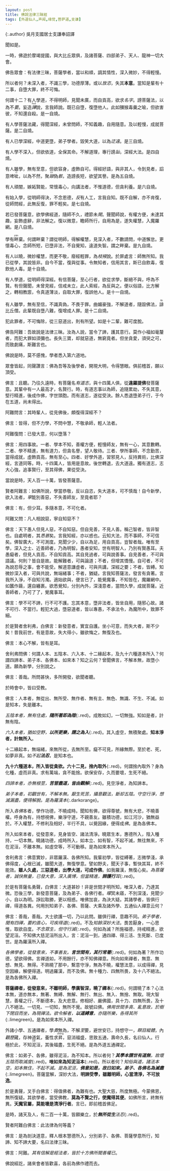 ```yaml
---
layout: post
title: 佛說法律三昧經
tags: [外道仙人,声闻,缘觉,菩萨道,支谦]
---
```


{:.author}
吳月支國居士支謙奉詔譯

聞如是。

一時，佛遊於摩竭提國，與大比丘眾俱，及諸菩薩、四部弟子、天人、龍神一切大會。

佛告眾會：有法律三昧，菩薩學者，當以和順，調其情性，深入微妙，不得輕慢。

所以者何？未深入者，不識三學，功德厚薄。或以<dfn title="放纵、恣意。">放恣</dfn>，失其**本意**。當知是輩有十二事，自墮大罪，終不可悔。

何謂十二？有人學道，不得明師，見聞未廣，而自貢高，欲求<dfn title="犹名誉、名声。">名字</dfn>。謗菩薩法，以為不<dfn title="要诀。">要</dfn>。妄造<dfn title="虚夸。"><ruby>譁<rt>huá</rt></ruby></dfn>說，言我師說。既已自墮，復墮他人。此如獼猴毒羹之喻，但欲害彼，不知還自殺。是一自燒。

有人學菩薩法藏，得聞深經，未曾問師，不知義趣，自用隨意。及以輕慢，成就菩薩。是二自燒。

有人已學深經，中道更墮，弟子學者。毀笑大道，以為<dfn title="犹迂阔。不切合实际。">迂遠</dfn>。是三自燒。

有人學不深入，但欲依道，全保其命。不解道理，專行謗<dfn title="讥讽。">訕</dfn>，深經大法。是四自燒。

有人雖學，無有至意，但欲容身，虛飾自可。得經好語，與非其人，令到見者，諂意啤<ruby>呲<rt>cī</rt></ruby>，以為不然，聚<dfn title="惊惧不安貌。恭敬貌。"><ruby>踧<rt>cù</rt></ruby></dfn>偽<dfn title="指身体。">骸</dfn>，造謗長短，欲望其譽。是為五自燒。

有人頑闇，嫉妬賢能，常懷毒心，向講法者，不惟道德，但貪利養。是六自燒。

有始入學，從明師得決，不念恩德，<dfn title="反对。">反</dfn>有人工，言我自知。既不自解，亦不肯復，從師問經，此無反復，罪不輕矣。是七自燒。

若已發菩薩意，欲學佛經道，隨師不久，禮節未<dfn title="法度，界限。多指礼义道德规范。">閑</dfn>。聲聞師說，有權方便，未達其趣，妄飾虛辭，非法解之。復以微意，瞻師所行，自用為是，遂失權慧，入魔羅網。是八自燒。

學有<ruby>畔<rt>pàn</rt></ruby>棄。何謂畔棄？謂從明師，得解權慧，見深入者，不數請問，中道懈怠。更懷毒心，念師所短，已墮非法，不自覺知，違道失智。謂之畔棄。是九自燒。

有人以曉，微妙權慧，而更不敬，廢經輕罪，為<dfn title="枝叶，犹相似。">枝掖</dfn>說。於屏處言：師無所知。我已從學，其說皆非。自今不當，復與從事。令無知者，信用其言，斯已自飲毒，復飲他人毒。是十自燒。

有人學道，從明師得深經。有信菩薩，至心行者，欲從求學，斷絕不與，呼為不賢。有但聲聞，未曾見經，信戒未立，此人索經，為反與之。便以俗語，比方解之，轉相教誑，令真道薄淡，自取大罪，復誤他人。是十一自燒。

有人雖學，無有至信，不識真偽，不畏于罪。曲媚豪強，不解道者，隨毀佛法，<ruby>誹<rt>fěi</rt></ruby>比丘僧。此輩既自墮八難，復增成人罪。是十二自燒。

犯此罪者，不可悔除，從三惡道出，則有所望。如是十二輩，難可度脫。

佛告阿難：吾故說是法律三昧。汝為人說，當令了諦，護其意行。莫作小福如毫釐者，而犯大罪如須彌也。長失三寶，却就惡道，無窮竟者。但坐貪愛，須臾之可，而致劇痛，斯難言也。

佛說是時，莫不感愧，學者悉入第六道地。

眾會皆起，同聲讚言：佛為吾等及後學者，開現大明，令得慧眼。俱前稽首，願以頂受。

佛言：且聽。乃往久遠時，有菩薩名*有道志*，與十四萬人俱，從**違羅提佛**發菩薩意。其輩中有一人最高才，名賢行。時，有道志事以為師，追隨累劫，不失其意，堅行精進，後成作佛，字世頭胞。而有道志，遂從受決。餘人悉退墮弟子行，于今在五道，尚未得出。

阿難問言：其時輩人，從見佛後，頗復得深經不？

佛言：皆得，但不力學，不問中慧，不敬承師，輕人法者。

阿難復問：已發大意，何以墮落？

佛言：用四事故。一者、學本不知，善權方便，輕慢師友，無有一心，其意數轉。二者、學不精進，無有道力，但貪名譽，望人敬待。三者、學所事師，不念勤苦，當得成就，虛飾貢高，無有至心。四者、好學外道，習邪見人，反持異術，比佛深經，言道同等。時，十四萬人，皆用是意故。後世轉退，去大道遠。獨有道志，志大心強，追事賢行，至其得佛，果從受決。

當說是時，天人百一十萬，皆發菩薩意。

賢者阿難言：如佛所說，學當恭敬，反以自恣，失大道本，可不慎哉！自今新學，欲入法者，<dfn title="竟、乃。">寧</dfn>能別善惡，不失善師友，至竟者耶？

佛言：有，但少耳。多隨本意，不可化者。

阿難又問：凡人相說惡，寧自知惡不？

佛言：天下愚人但見人惡，不自知惡。但自見善，不見人善。稱己智者，皆非智也。自處明者，其<dfn title="知道，了解。">悉</dfn><dfn title="深厚，极。">甚</dfn>矣。言我知經，亦以惑也。云知大法，而不事師，不可信矣。佛智廣大，不可測度。見聞少少，自以為足，用自貢高，豈智者哉。唯有至學，深入之士、近善師者，乃為明智。愚者安知，世有明智人，乃別有賢愚耳。夫愚癡者，但見人貢高，不自知貢高。其自見過者，可與說善事。自見善者，不可與語議。何則？皆自是故。能解難者，可與論道；不者，但增其憍慢。自可者，不可為說忍辱之事，會不能受。解道意謙虛者，可與共講，深經之要；不者，皆縛。知微妙深入者，可與共說，無端緒事；不者，猶疑。言我知菩薩法，發言有貪著。言我所入淨，不自知污濁。適始欲與，便言已了，能覺魔事，不知皆在，魔羅網中。如蠶作繭，還自纏裹。欲悉覺知，分別內外，深淺意者，當問久學，成就菩薩。近善師者，乃可了了，覺魔事耳。

佛言：學不可不諦，行不可不護。忘其本意，墮非法者，皆坐自用，隨邪心故。諸不可行、不當行。輕犯大過，墮惡道者，皆以專愚，不承法令，為魔所中，致罪不細。

於是賢者舍利弗，白佛言：新發意者，實宜自護。坐小可意，而失大者，斯不少矣！昔我前世，有是意故，失大得小，雖欲悔之，無復及也。

佛言：本心不解，皆有是耳。

舍利弗問佛：何謂人本、五陰本、六入本、十二緣起本，及九十六種道本所入？何謂四諦本、弟子本、各佛本、如來本？知之云何？曾聞佛言，不解本無，故墮小道。願為新學，分別說之。

佛言：善哉。所問甚快，多所開發，欲聞者聽。

於時會中，皆曰受教。

佛言：人本者，無從出、無所受、無作者、無有主、無色、無識、不生、不滅。如是知本，失是離本。

_五陰本者，無有住處，**隨所著即為陰**_{:.red}。成敗如幻，一切無強。知如是者，計無有陰。

_六入本者，猶如空野，**以所更樂，謂之為入**_{:.red}。其入虛空，無積聚處。**知本淨者，計無所入**。

十二緣起本，無端緒，來無所從，去無所至。癡不可見，所緣無際。至於老、死，如夢非真。如*不起**法忍***，是知本也。

**九十六種道本，所入皆從貪欲。六十二見，捨內取外**{:.red}。何謂捨內取外？身為化種，虛而非真。求有萬端，貪不能捨。欲保安存，久而要壞，生死不絕。

*四諦本者，亦無根莖，**苦習盡道，皆由觀解***{:.red}。見空淨者，為知諦本。

*弟子本者，初觀世有，不解本無。厭生死苦，攝意觀法，斷却五陰。守空行淨，想滅漏盡，便得解脫。是為羅漢本*{:.darkorange}。

所入<dfn title="辟支佛。">各佛</dfn>本者，學作功德，不曉成時。聞知有佛，欲得尊號，無有大悲，不曉善權。呼身為有，持想視佛，樂淨守道，不親善友。雖積功德，如江河沙，猶無益於。不入權慧，不修利及相好，半行不具，以覺因緣，便得成<dfn title="辟支佛。">佛</dfn>。是為各佛本。

所入如來本者，從發意來，見身皆空、諸法清淨。曉眾生本，惠德所入，陰入種持，一切本無。曉諸功德，成時所入，如本立、如有智，不起不滅，無往無來，不在泥洹，不離本無。如虛空等，不可動移。是為如來本所入。

舍利弗言：佛意實妙，非眾羅漢、各佛所知。我輩初學，皆從縛著，志微學淺，承佛得度，心根已滅，雖聞大道，無復學意。譬如野夫，聞天子事，暫快其耳，終不能效。**雖人久處，三惡道者，出學大道，可成作佛**。如我羅漢，無復心矣。*為菩薩者，誠快無量，已發大意，深入廣博，但當精進，**諦護行**耳*{:.red}。

於是有菩薩名勇聲，白佛言：大道甚妙！非是世間才明所知，唯深入者，乃達其微。恐後三學，新發意菩薩，及為弟子、各佛行者。<dfn title="昏暗模糊。">曚</dfn>冥未寤，不別深淺，見聞少小，自以為明。諍訟取勝，更以相惑。唯佛加哀，為決大疑。其諸學者，皆俱行禪，得道各異。何用別知弟子、各佛、菩薩、大乘及諸外學、五通仙人禪意云何？

佛言：善哉，善哉。大士欲護一切，乃以此問。雖俱行禪，意趣不同。*弟子學者，聞有四禪，要約直心，可疾得道*{:.red}。不及*知餘深妙大法*，畏苦厭身，一心思惟，取欲自度。*不念眾生，但守行滅*{:.red}。何如為滅？所施福德，持戒精進，欲望泥洹。不知佛大慈泥洹所出入，言：泥洹一到，通四禪、得三活、生死斷、已度世。是為羅漢所入禪。

_各佛學者，從發意來，不事善友。**言世間有，其行常著**_{:.red}。何如為著？所作功德，望欲得佛。言禪道如，不用餘行，亦不知佛禪意。所向如來禪者，無意、無想、無見、無得。不熟曉了那中，繫意守淨，無為不曉，權慧法意，以成得禪，見空因緣，解便得道。明過羅漢，而不及佛。無十種力、四無所畏，及十八不絕法。是為各佛所入禪。

**菩薩禪者，從發意來，不離明師，學廣智深，曉了禪本**{:.red}。何謂曉了本？心法本無，道亦無本，無著、無縛、無解、無行、無出、無入、無捨、無取。現大智慧，善權之行，不斷德本，及大悲意。修相好、嚴佛國，具十力、四無所畏，及十八不絕法。一切見、一切知，無所不覺。故號曰佛。*佛用世間多貪、亂意故，於樹下閉目而坐，為現禪法。欲令解者，**以道縛意**，亦隨所樂，各得其所*{:.limegreen}。是為如來本所入禪。

外諸小學、五通禪者，學<dfn title="崇尚，敬重；欲、想要。">貴</dfn>無為，不解<dfn title="大，深，极。">至</dfn>要，避世安已，持想守一，<dfn title="闭上眼睛。">瞑目</dfn><dfn title="肢体轻举貌。">縱體</dfn>，內<dfn title="察访。">觀歷</dfn>藏，存神道氣，養性求<ruby>昇<rt>shēng</rt></ruby>，惡消福盛，思致五通，壽命久長，名曰仙人。行極於此，不知<ruby>泥<rt>niè</rt></ruby>洹，其後福盡，生死不絕。是為外道五通禪定。

佛言：如弟子、各佛，雖得泥洹，為不知本。所以者何？***其學本謂世有道無**，故壞五陰而取滅度*{:.red}。**唯如來為知泥洹本**{:.red}。所以者何？*知俗與道，諸法本空，如本無住，不起不滅。是為泥洹，**佛意如是，故曰如來。弟子、各佛名為滅盡***{:.limegreen}。菩薩當解，深妙大法，**明諦受學，雖離明師，心當清淨，不可放逸**。

於是勇聲，叉手白佛言：得值佛者，為難有也。大聖大慈，所度無極。今蒙佛恩，無所復疑。其欲學者，當受佛教，**莫為不賢之行，使魔得其便**。如佛所言，終無有異。**天魔官屬，莫能壞是清淨行者**。言已，即前稽首佛足。

是時，諸天及人，有二百一十萬，皆願樂立，於***無所從生**法忍*{:.red}。

賢者阿難白佛言：此法律為何等義？

佛言：是為剖決道意，釋人根本慧德所入，分別弟子、各佛、菩薩學意所行，知諦、知不諦大要，名曰法律三昧。

佛言：阿難。*其有信解是經法者，皆於十方佛所聞善權已*。

佛說經訖，諸來會者皆歡喜，各前為佛作禮而去。